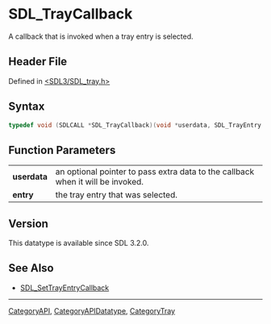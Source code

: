# SDL_TrayCallback

A callback that is invoked when a tray entry is selected.

## Header File

Defined in [<SDL3/SDL_tray.h>](https://github.com/libsdl-org/SDL/blob/main/include/SDL3/SDL_tray.h)

## Syntax

```c
typedef void (SDLCALL *SDL_TrayCallback)(void *userdata, SDL_TrayEntry *entry);
```

## Function Parameters

|              |                                                                                 |
| ------------ | ------------------------------------------------------------------------------- |
| **userdata** | an optional pointer to pass extra data to the callback when it will be invoked. |
| **entry**    | the tray entry that was selected.                                               |

## Version

This datatype is available since SDL 3.2.0.

## See Also

- [SDL_SetTrayEntryCallback](SDL_SetTrayEntryCallback)

----
[CategoryAPI](CategoryAPI), [CategoryAPIDatatype](CategoryAPIDatatype), [CategoryTray](CategoryTray)

